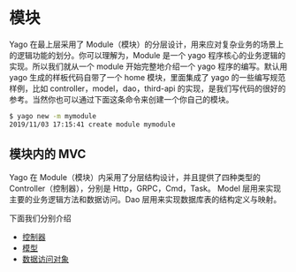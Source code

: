 # 模块 

Yago 在最上层采用了 Module（模块）的分层设计，用来应对复杂业务的场景上的逻辑功能的划分。你可以理解为，Module 是一个 yago 程序核心的业务逻辑的实现。所以我们就从一个 module 开始完整地介绍一个 yago 程序的编写。默认用 yago 生成的样板代码自带了一个 home 模块，里面集成了 yago 的一些编写规范样例，比如 controller，model，dao，third-api 的实现，是我们写代码的很好的参考。当然你也可以通过下面这条命令来创建一个你自己的模块。

```bash
$ yago new -m mymodule
2019/11/03 17:15:41 create module mymodule
```

## 模块内的 MVC

Yago 在 Module（模块）内采用了分层结构设计，并且提供了四种类型的 Controller（控制器），分别是 Http，GRPC，Cmd，Task。 Model 层用来实现主要的业务逻辑方法和数据访问。Dao 层用来实现数据库表的结构定义与映射。

下面我们分别介绍

* [控制器](controller.md)
* [模型](model.md)
* [数据访问对象](dao.md)